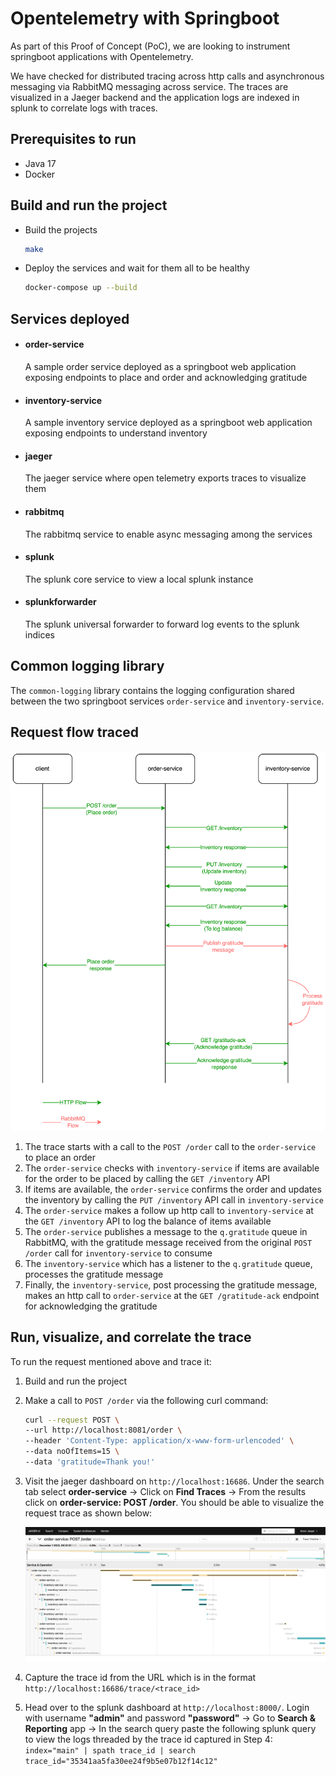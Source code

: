 # Opentelemetry with Springboot

As part of this Proof of Concept (PoC), we are looking to instrument springboot applications with Opentelemetry.

We have checked for distributed tracing across http calls and asynchronous messaging via RabbitMQ messaging across service. The traces are visualized in a Jaeger backend and the application logs are indexed in splunk to correlate logs with traces.

## Prerequisites to run
- Java 17
- Docker

## Build and run the project
- Build the projects

    ```bash
    make
    ```

- Deploy the services and wait for them all to be healthy

    ```bash
    docker-compose up --build
    ```

## Services deployed

- #### order-service
  A sample order service deployed as a springboot web application exposing endpoints to place and order and acknowledging gratitude

- #### inventory-service
  A sample inventory service deployed as a springboot web application exposing endpoints to understand inventory

- #### jaeger
  The jaeger service where open telemetry exports traces to visualize them

- #### rabbitmq
  The rabbitmq service to enable async messaging among the services

- #### splunk
  The splunk core service to view a local splunk instance

- #### splunkforwarder
  The splunk universal forwarder to forward log events to the splunk indices

## Common logging library

The `common-logging` library contains the logging configuration shared between the two springboot services `order-service` and `inventory-service`.

## Request flow traced

![Request Flow](images/Request-Flow.png?raw=true)

1. The trace starts with a call to the `POST /order` call to the `order-service` to place an order
2. The `order-service` checks with `inventory-service` if items are available for the order to be placed by calling the `GET /inventory` API
3. If items are available, the `order-service` confirms the order and updates the inventory by calling the `PUT /inventory` API call in `inventory-service`
4. The `order-service` makes a follow up http call to `inventory-service` at the `GET /inventory` API to log the balance of items available
5. The `order-service` publishes a message to the `q.gratitude` queue in RabbitMQ, with the gratitude message received from the original `POST /order` call for `inventory-service` to consume
6. The `inventory-service` which has a listener to the `q.gratitude` queue, processes the gratitude message
7. Finally, the `inventory-service`, post processing the gratitude message, makes an http call to `order-service` at the `GET /gratitude-ack` endpoint for acknowledging the gratitude

## Run, visualize, and correlate the trace

To run the request mentioned above and trace it:
1. Build and run the project
2. Make a call to `POST /order` via the following curl command:
    ```bash
    curl --request POST \
    --url http://localhost:8081/order \
    --header 'Content-Type: application/x-www-form-urlencoded' \
    --data noOfItems=15 \
    --data 'gratitude=Thank you!'
    ```
3. Visit the jaeger dashboard on `http://localhost:16686`. Under the search tab select **order-service** -> Click on **Find Traces** -> From the results click on **order-service: POST /order**. You should be able to visualize the request trace as shown below:

   ![Jaeger Trace](images/Jaeger-Trace.png?raw=true)

4. Capture the trace id from the URL which is in the format `http://localhost:16686/trace/<trace_id>`
5. Head over to the splunk dashboard at `http://localhost:8000/`. Login with username **"admin"** and password **"password"** -> Go to **Search & Reporting** app -> In the search query paste the following splunk query to view the logs threaded by the trace id captured in Step 4: `index="main" | spath trace_id | search trace_id="35341aa5fa30ee24f9b5e07b12f14c12"`
